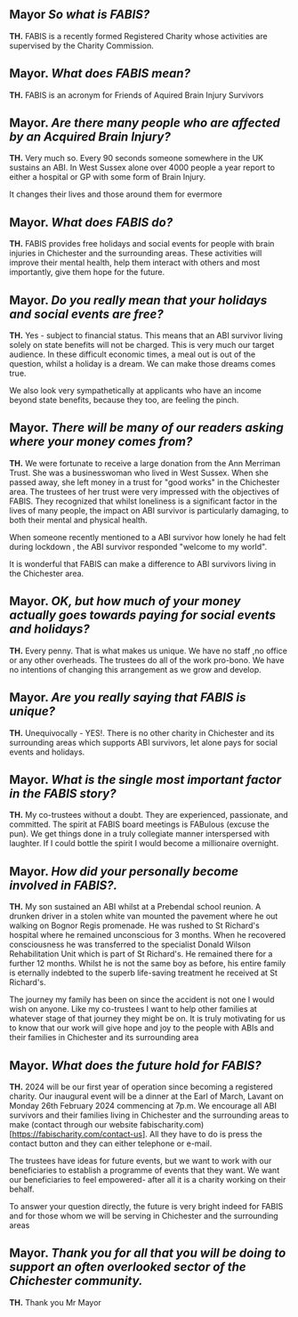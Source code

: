 ## Mayor _So what is FABIS?_

**TH.** FABIS is a recently formed Registered Charity whose activities are supervised by the Charity Commission.

## Mayor. _What does FABIS mean?_

**TH.** FABIS is an acronym for Friends of Aquired Brain Injury Survivors

## Mayor. _Are there many people who are affected by an Acquired Brain Injury?_

**TH.** Very much so. Every 90 seconds someone somewhere in the UK sustains an ABI. In West Sussex alone over 4000 people a year report to either a hospital or GP with some form of Brain Injury.

It changes their lives and those around them for evermore

## Mayor. _What does FABIS do?_

**TH.** FABIS provides free holidays and social events for people with brain injuries in Chichester and the surrounding areas. These activities will improve their mental health, help them interact with others and most importantly, give them hope for the future.

## Mayor. _Do you really mean that your holidays and social events are free?_

**TH.** Yes - subject to financial status. This means that an ABI survivor living solely on state benefits will not be charged. This is very much our target audience. In these difficult economic times, a meal out is out of the question, whilst a holiday is a dream. We can make those dreams comes true.

We also look very sympathetically at applicants who have an income beyond state benefits, because they too, are feeling the pinch.

## Mayor. _There will be many of our readers asking where your money comes from?_

**TH.** We were fortunate to receive a large donation from the Ann Merriman Trust. She was a businesswoman who lived in West Sussex. When she passed away, she left money in a trust for "good works" in the Chichester area. The trustees of her trust were very impressed with the objectives of FABIS. They recognized that whilst loneliness is a significant factor in the lives of many people, the impact on ABI survivor is particularly damaging, to both their mental and physical health.

When someone recently mentioned to a ABI survivor how lonely he had felt during lockdown , the ABI survivor responded "welcome to my world".

It is wonderful that FABIS can make a difference to ABI survivors living in the Chichester area.

## Mayor. _OK, but how much of your money actually goes towards paying for social events and holidays?_

**TH.** Every penny. That is what makes us unique. We have no staff ,no office or any other overheads. The trustees do all of the work pro-bono. We have no intentions of changing this arrangement as we grow and develop.

## Mayor. _Are you really saying that FABIS is unique?_

**TH.** Unequivocally - YES!. There is no other charity in Chichester and its surrounding areas which supports ABI survivors, let alone pays for social events and holidays.

## Mayor. _What is the single most important factor in the FABIS story?_

**TH.** My co-trustees without a doubt. They are experienced, passionate, and committed. The spirit at FABIS board meetings is FABulous (excuse the pun). We get things done in a truly collegiate manner interspersed with laughter. If I could bottle the spirit I would become a millionaire overnight.

## Mayor. _How did your personally become involved in FABIS?._

**TH.** My son sustained an ABI whilst at a Prebendal school reunion. A drunken driver in a stolen white van mounted the pavement where he out walking on Bognor Regis promenade. He was rushed to St Richard's hospital where he remained unconscious for 3 months. When he recovered consciousness he was transferred to the specialist Donald Wilson Rehabilitation Unit which is part of St Richard's. He remained there for a further 12 months. Whilst he is not the same boy as before, his entire family is eternally indebted to the superb life-saving treatment he received at St Richard's.

The journey my family has been on since the accident is not one I would wish on anyone. Like my co-trustees I want to help other families at whatever stage of that journey they might be on. It is truly motivating for us to know that our work will give hope and joy to the people with ABIs and their families in Chichester and its surrounding area

## Mayor. _What does the future hold for FABIS?_

**TH.** 2024 will be our first year of operation since becoming a registered charity. Our inaugural event will be a dinner at the Earl of March, Lavant on Monday 26th February 2024 commencing at 7p.m. We encourage all ABI survivors and their families living in Chichester and the surrounding areas to make (contact through our website fabischarity.com)[https://fabischarity.com/contact-us]. All they have to do is press the contact button and they can either telephone or e-mail.

The trustees have ideas for future events, but we want to work with our beneficiaries to establish a programme of events that they want. We want our beneficiaries to feel empowered- after all it is a charity working on their behalf.

To answer your question directly, the future is very bright indeed for FABIS and for those whom we will be serving in Chichester and the surrounding areas

## Mayor. _Thank you for all that you will be doing to support an often overlooked sector of the Chichester community._

**TH.** Thank you Mr Mayor

